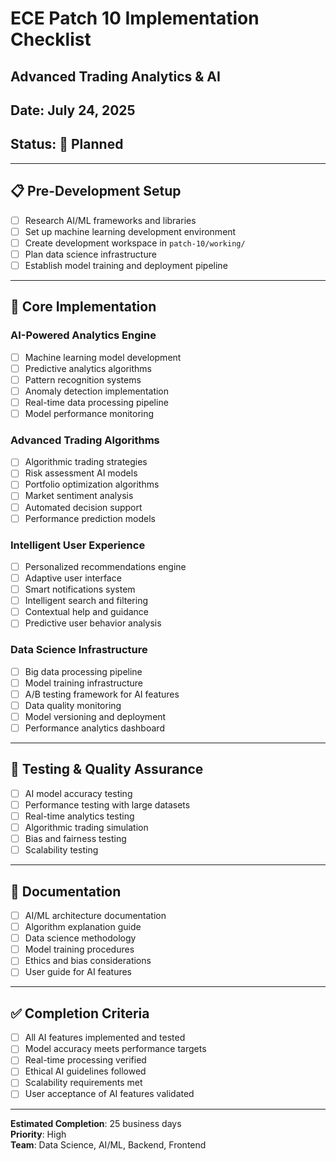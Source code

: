# ECE Patch 10 Implementation Checklist
## Advanced Trading Analytics & AI
## Date: July 24, 2025
## Status: 🚀 Planned

---

## 📋 Pre-Development Setup
- [ ] Research AI/ML frameworks and libraries
- [ ] Set up machine learning development environment
- [ ] Create development workspace in `patch-10/working/`
- [ ] Plan data science infrastructure
- [ ] Establish model training and deployment pipeline

---

## 🔧 Core Implementation

### AI-Powered Analytics Engine
- [ ] Machine learning model development
- [ ] Predictive analytics algorithms
- [ ] Pattern recognition systems
- [ ] Anomaly detection implementation
- [ ] Real-time data processing pipeline
- [ ] Model performance monitoring

### Advanced Trading Algorithms
- [ ] Algorithmic trading strategies
- [ ] Risk assessment AI models
- [ ] Portfolio optimization algorithms
- [ ] Market sentiment analysis
- [ ] Automated decision support
- [ ] Performance prediction models

### Intelligent User Experience
- [ ] Personalized recommendations engine
- [ ] Adaptive user interface
- [ ] Smart notifications system
- [ ] Intelligent search and filtering
- [ ] Contextual help and guidance
- [ ] Predictive user behavior analysis

### Data Science Infrastructure
- [ ] Big data processing pipeline
- [ ] Model training infrastructure
- [ ] A/B testing framework for AI features
- [ ] Data quality monitoring
- [ ] Model versioning and deployment
- [ ] Performance analytics dashboard

---

## 🧪 Testing & Quality Assurance
- [ ] AI model accuracy testing
- [ ] Performance testing with large datasets
- [ ] Real-time analytics testing
- [ ] Algorithmic trading simulation
- [ ] Bias and fairness testing
- [ ] Scalability testing

---

## 📖 Documentation
- [ ] AI/ML architecture documentation
- [ ] Algorithm explanation guide
- [ ] Data science methodology
- [ ] Model training procedures
- [ ] Ethics and bias considerations
- [ ] User guide for AI features

---

## ✅ Completion Criteria
- [ ] All AI features implemented and tested
- [ ] Model accuracy meets performance targets
- [ ] Real-time processing verified
- [ ] Ethical AI guidelines followed
- [ ] Scalability requirements met
- [ ] User acceptance of AI features validated

---

**Estimated Completion**: 25 business days  
**Priority**: High  
**Team**: Data Science, AI/ML, Backend, Frontend
